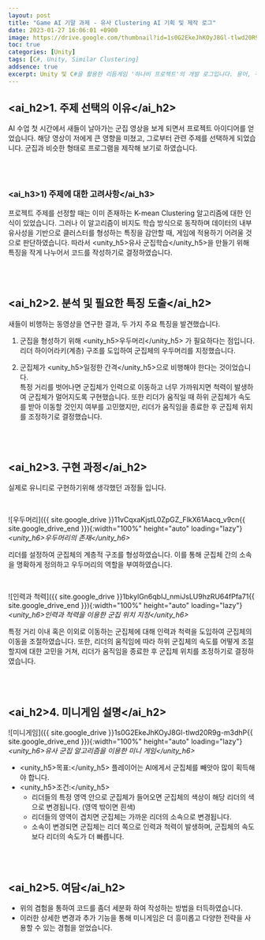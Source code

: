 ```yaml
---
layout: post
title: "Game AI 기말 과제 - 유사 Clustering AI 기획 및 제작 로그"
date: 2023-01-27 16:06:01 +0900
image: https://drive.google.com/thumbnail?id=1s0G2EkeJhKOyJ8Gl-tlwd20R9g-m3dhP
toc: true
categories: [Unity]
tags: [C#, Unity, Similar Clustering]
addsence: true
excerpt: Unity 및 C#을 활용한 리듬게임 '하나비 프로젝트'의 개발 로그입니다. 용어, 구성 방식, 프로세스를 소개하며, 게임잼 동안의 경험과 과정을 공유하고 있습니다.
---
```


## <ai_h2>1. 주제 선택의 이유</ai_h2>

AI 수업 첫 시간에서 새들이 날아가는 군집 영상을 보게 되면서 프로젝트 아이디어를 얻었습니다. 해당 영상이 저에게 큰 영향을 미쳤고, 그로부터 관련 주제를 선택하게 되었습니다. 군집과 비슷한 형태로 프로그램을 제작해 보기로 하였습니다.

<br>
<br>

### <ai_h3>1) 주제에 대한 고려사항</ai_h3>

프로젝트 주제를 선정할 때는 이미 존재하는 K-mean Clustering 알고리즘에 대한 인식이 있었습니다. 그러나 이 알고리즘이 비지도 학습 방식으로 동작하며 데이터의 내부 유사성을 기반으로 클러스터를 형성하는 특징을 감안할 때, 게임에 적용하기 어려울 것으로 판단하였습니다. 따라서 <unity_h5>유사 군집학습</unity_h5>을 만들기 위해 특징을 작게 나누어서 코드를 작성하기로 결정하였습니다.   

<br>
<br>

## <ai_h2>2. 분석 및 필요한 특징 도출</ai_h2>

새들이 비행하는 동영상을 연구한 결과, 두 가지 주요 특징을 발견했습니다.

1. 군집을 형성하기 위해 <unity_h5>우두머리</unity_h5> 가 필요하다는 점입니다.   
   리더 하이어라키(계층) 구조를 도입하여 군집체의 우두머리를 지정했습니다.

2. 군집체가 <unity_h5>일정한 간격</unity_h5>으로 비행해야 한다는 것이었습니다.  
   특정 거리를 벗어나면 군집체가 인력으로 이동하고 너무 가까워지면 척력이 발생하여 군집체가 멀어지도록 구현했습니다. 또한 리더가 움직일 때 하위 군집체가 속도를 받아 이동할 것인지 여부를 고민했지만, 리더가 움직임을 종료한 후 군집체 위치를 조정하기로 결정했습니다.

<br>
<br>

## <ai_h2>3. 구현 과정</ai_h2>

실제로 유니티로 구현하기위해 생각했던 과정들 입니다. 

<br>

![우두머리]({{ site.google_drive }}11vCqxaKjstL0ZpGZ_FlkX61Aacq_v9cn{{ site.google_drive_end }}){:width="100%" height="auto" loading="lazy"}
*<unity_h6>우두머리의 존재</unity_h6>*

리더를 설정하여 군집체의 계층적 구조를 형성하였습니다. 이를 통해 군집체 간의 소속을 명확하게 정의하고 우두머리의 역할을 부여하였습니다.
  
<br>

![인력과 척력]({{ site.google_drive }}1bkylGn6qbIJ_nmiJsLU9hzRU64fPfa71{{ site.google_drive_end }}){:width="100%" height="auto" loading="lazy"}
*<unity_h6>인력과 척력을 이용한 군집 위치 지정</unity_h6>*

특정 거리 이내 혹은 이외로 이동하는 군집체에 대해 인력과 척력을 도입하여 군집체의 이동을 조절하였습니다. 또한, 리더의 움직임에 따라 하위 군집체의 속도를 어떻게 조절할지에 대한 고민을 거쳐, 리더가 움직임을 종료한 후 군집체 위치를 조정하기로 결정하였습니다.

<br>
<br>

## <ai_h2>4. 미니게임 설명</ai_h2>

![미니게임]({{ site.google_drive }}1s0G2EkeJhKOyJ8Gl-tlwd20R9g-m3dhP{{ site.google_drive_end }}){:width="100%" height="auto" loading="lazy"}
*<unity_h6>유사 군집 알고리즘을 이용한 미니 게임</unity_h6>*

- <unity_h5>목표:</unity_h5> 플레이어는 AI에게서 군집체를 빼앗아 많이 획득해야 합니다.
- <unity_h5>조건:</unity_h5>
    - 리더들의 특정 영역 안으로 군집체가 들어오면 군집체의 색상이 해당 리더의 색으로 변경됩니다. (영역 밖이면 흰색)
    - 리더들의 영역이 겹치면 군집체는 가까운 리더의 소속으로 변경됩니다.
    - 소속이 변경되면 군집체는 리더 쪽으로 인력과 척력이 발생하며, 군집체의 속도보다 리더의 속도가 더 빠릅니다.

<br>
<br>

## <ai_h2>5. 여담</ai_h2>

- 위의 겸험을 통하여 코드를 좀더 세분화 하여 작성하는 방법을 터득하였습니다.
- 이러한 상세한 변경과 추가 기능을 통해 미니게임은 더 흥미롭고 다양한 전략을 사용할 수 있는 경험을 얻었습니다.  
    


